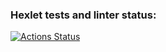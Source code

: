 ### Hexlet tests and linter status:
[![Actions Status](https://github.com/hexlet-code/frontend-project-11/actions/workflows/hexlet-check.yml/badge.svg)](https://github.com/hexlet-code/frontend-project-11/actions)
